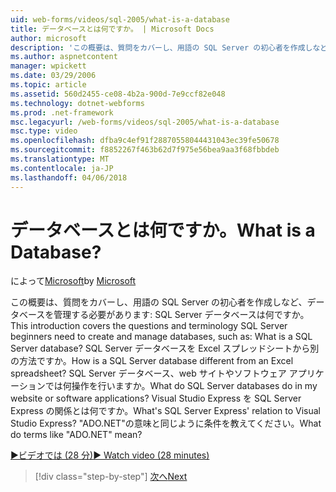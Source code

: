 ```yaml
---
uid: web-forms/videos/sql-2005/what-is-a-database
title: データベースとは何ですか。 | Microsoft Docs
author: microsoft
description: 'この概要は、質問をカバーし、用語の SQL Server の初心者を作成しなど、データベースを管理する必要があります: SQL Server データベースは何ですか。 どう。。。'
ms.author: aspnetcontent
manager: wpickett
ms.date: 03/29/2006
ms.topic: article
ms.assetid: 560d2455-ce08-4b2a-900d-7e9ccf82e048
ms.technology: dotnet-webforms
ms.prod: .net-framework
msc.legacyurl: /web-forms/videos/sql-2005/what-is-a-database
msc.type: video
ms.openlocfilehash: dfba9c4ef91f28870558044431043ec39fe50678
ms.sourcegitcommit: f8852267f463b62d7f975e56bea9aa3f68fbbdeb
ms.translationtype: MT
ms.contentlocale: ja-JP
ms.lasthandoff: 04/06/2018
---
```

<a name="what-is-a-database"></a><span data-ttu-id="cfc7d-105">データベースとは何ですか。</span><span class="sxs-lookup"><span data-stu-id="cfc7d-105">What is a Database?</span></span>
====================
<span data-ttu-id="cfc7d-106">によって[Microsoft](https://github.com/microsoft)</span><span class="sxs-lookup"><span data-stu-id="cfc7d-106">by [Microsoft](https://github.com/microsoft)</span></span>

<span data-ttu-id="cfc7d-107">この概要は、質問をカバーし、用語の SQL Server の初心者を作成しなど、データベースを管理する必要があります: SQL Server データベースは何ですか。</span><span class="sxs-lookup"><span data-stu-id="cfc7d-107">This introduction covers the questions and terminology SQL Server beginners need to create and manage databases, such as: What is a SQL Server database?</span></span> <span data-ttu-id="cfc7d-108">SQL Server データベースを Excel スプレッドシートから別の方法ですか。</span><span class="sxs-lookup"><span data-stu-id="cfc7d-108">How is a SQL Server database different from an Excel spreadsheet?</span></span> <span data-ttu-id="cfc7d-109">SQL Server データベース、web サイトやソフトウェア アプリケーションでは何操作を行いますか。</span><span class="sxs-lookup"><span data-stu-id="cfc7d-109">What do SQL Server databases do in my website or software applications?</span></span> <span data-ttu-id="cfc7d-110">Visual Studio Express を SQL Server Express の関係とは何ですか。</span><span class="sxs-lookup"><span data-stu-id="cfc7d-110">What's SQL Server Express' relation to Visual Studio Express?</span></span> <span data-ttu-id="cfc7d-111">"ADO.NET"の意味と同じように条件を教えてください。</span><span class="sxs-lookup"><span data-stu-id="cfc7d-111">What do terms like "ADO.NET" mean?</span></span>

[<span data-ttu-id="cfc7d-112">&#9654;ビデオでは (28 分)</span><span class="sxs-lookup"><span data-stu-id="cfc7d-112">&#9654; Watch video (28 minutes)</span></span>](https://channel9.msdn.com/Blogs/ASP-NET-Site-Videos/what-is-a-database)

> [!div class="step-by-step"]
> [<span data-ttu-id="cfc7d-113">次へ</span><span class="sxs-lookup"><span data-stu-id="cfc7d-113">Next</span></span>](understanding-database-tables-and-records.md)

